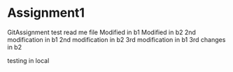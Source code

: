# Assignment1
GitAssignment
test read me file
Modified in b1
Modified in b2
2nd modification in b1
2nd modification in b2
3rd modification in b1
3rd changes in b2

testing
in local
